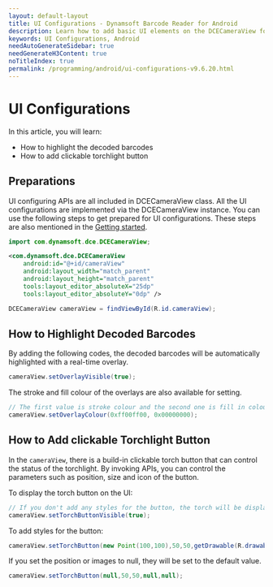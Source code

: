 ```yaml
---
layout: default-layout
title: UI Configurations - Dynamsoft Barcode Reader for Android
description: Learn how to add basic UI elements on the DCECameraView for Android edition.
keywords: UI Configurations, Android
needAutoGenerateSidebar: true
needGenerateH3Content: true
noTitleIndex: true
permalink: /programming/android/ui-configurations-v9.6.20.html
---
```


# UI Configurations

In this article, you will learn:

- How to highlight the decoded barcodes
- How to add clickable torchlight button

## Preparations

UI configuring APIs are all included in DCECameraView class. All the UI configurations are implemented via the DCECameraView instance. You can use the following steps to get prepared for UI configurations. These steps are also mentioned in the [Getting started](user-guide.html).

```java
import com.dynamsoft.dce.DCECameraView;
```

```xml
<com.dynamsoft.dce.DCECameraView
    android:id="@+id/cameraView"
    android:layout_width="match_parent"
    android:layout_height="match_parent"
    tools:layout_editor_absoluteX="25dp"
    tools:layout_editor_absoluteY="0dp" />
```

```java
DCECameraView cameraView = findViewById(R.id.cameraView);
```

## How to Highlight Decoded Barcodes

By adding the following codes, the decoded barcodes will be automatically highlighted with a real-time overlay.

```java
cameraView.setOverlayVisible(true);
```

The stroke and fill colour of the overlays are also available for setting.

```java
// The first value is stroke colour and the second one is fill in colour.
cameraView.setOverlayColour(0xff00ff00, 0x00000000);
```

## How to Add clickable Torchlight Button

In the `cameraView`, there is a build-in clickable torch button that can control the status of the torchlight. By invoking APIs, you can control the parameters such as position, size and icon of the button.

To display the torch button on the UI:

```java
// If you don't add any styles for the button, the torch will be displayed on the top left corner of the screen.
cameraView.setTorchButtonVisible(true);
```

To add styles for the button:

```java
cameraView.setTorchButton(new Point(100,100),50,50,getDrawable(R.drawable.torch_on),getDrawable(R.drawable.torch_off));
```

If you set the position or images to null, they will be set to the default value.

```java
cameraView.setTorchButton(null,50,50,null,null);
```
